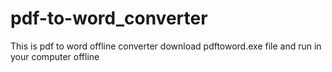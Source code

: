 # pdf-to-word_converter

This is pdf to word offline converter 
download pdftoword.exe file and run in your computer offline
